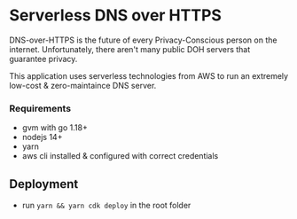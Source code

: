 # Serverless DNS over HTTPS

DNS-over-HTTPS is the future of every Privacy-Conscious person on the internet.
Unfortunately, there aren't many public DOH servers that guarantee privacy.

This application uses serverless technologies from AWS to run an extremely low-cost & zero-maintaince DNS server.

### Requirements

- gvm with go 1.18+
- nodejs 14+
- yarn
- aws cli installed & configured with correct credentials

## Deployment

- run `yarn && yarn cdk deploy` in the root folder
